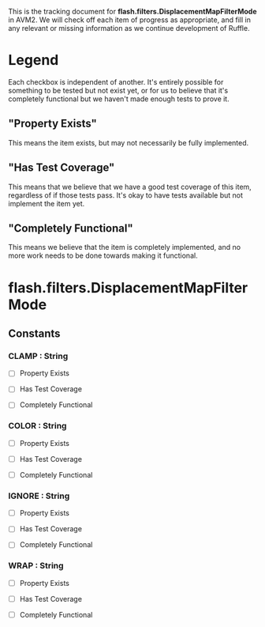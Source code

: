 This is the tracking document for **flash.filters.DisplacementMapFilterMode** in AVM2. We will check off each item of progress as appropriate, and fill in any relevant or missing information as we continue development of Ruffle.
# Legend

Each checkbox is independent of another. It's entirely possible for something to be tested but not exist yet, or for us to believe that it's completely functional but we haven't made enough tests to prove it.
## "Property Exists"

This means the item exists, but may not necessarily be fully implemented.
## "Has Test Coverage"

This means that we believe that we have a good test coverage of this item, regardless of if those tests pass. It's okay to have tests available but not implement the item yet.
## "Completely Functional"

This means we believe that the item is completely implemented, and no more work needs to be done towards making it functional.
# flash.filters.DisplacementMapFilterMode
## Constants
### CLAMP : String

* [ ] Property Exists

* [ ] Has Test Coverage

* [ ] Completely Functional


### COLOR : String

* [ ] Property Exists

* [ ] Has Test Coverage

* [ ] Completely Functional


### IGNORE : String

* [ ] Property Exists

* [ ] Has Test Coverage

* [ ] Completely Functional


### WRAP : String

* [ ] Property Exists

* [ ] Has Test Coverage

* [ ] Completely Functional
